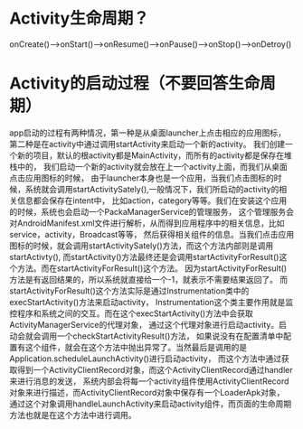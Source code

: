 # Activity生命周期？

onCreate()-->onStart()-->onResume()-->onPause()-->onStop()-->onDetroy()

# Activity的启动过程（不要回答生命周期）
app启动的过程有两种情况，第一种是从桌面launcher上点击相应的应用图标，
第二种是在activity中通过调用startActivity来启动一个新的activity。
我们创建一个新的项目，默认的根activity都是MainActivity，而所有的activity都是保存在堆栈中的，
我们启动一个新的activity就会放在上一个activity上面，而我们从桌面点击应用图标的时候，
由于launcher本身也是一个应用，当我们点击图标的时候，系统就会调用startActivitySately(),一般情况下，我们所启动的activity的相关信息都会保存在intent中，
比如action，category等等。我们在安装这个应用的时候，系统也会启动一个PackaManagerService的管理服务，
这个管理服务会对AndroidManifest.xml文件进行解析，从而得到应用程序中的相关信息，比如service，activity，Broadcast等等，
然后获得相关组件的信息。当我们点击应用图标的时候，就会调用startActivitySately()方法，而这个方法内部则是调用startActivty(),
而startActivity()方法最终还是会调用startActivityForResult()这个方法。而在startActivityForResult()这个方法。
因为startActivityForResult()方法是有返回结果的，所以系统就直接给一个-1，就表示不需要结果返回了。
而startActivityForResult()这个方法实际是通过Instrumentation类中的execStartActivity()方法来启动activity，
Instrumentation这个类主要作用就是监控程序和系统之间的交互。而在这个execStartActivity()方法中会获取ActivityManagerService的代理对象，
通过这个代理对象进行启动activity。启动会就会调用一个checkStartActivityResult()方法，
如果说没有在配置清单中配置有这个组件，就会在这个方法中抛出异常了。当然最后是调用的是Application.scheduleLaunchActivity()进行启动activity，
而这个方法中通过获取得到一个ActivityClientRecord对象，而这个ActivityClientRecord通过handler来进行消息的发送，
系统内部会将每一个activity组件使用ActivityClientRecord对象来进行描述，而ActivityClientRecord对象中保存有一个LoaderApk对象，
通过这个对象调用handleLaunchActivity来启动activity组件，而页面的生命周期方法也就是在这个方法中进行调用。









